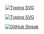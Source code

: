 [![Typing SVG](https://readme-typing-svg.demolab.com?font=Fira+Code&size=30&duration=20&pause=1&color=FF6A3F&center=true&vCenter=true&width=435&lines=Hi+there%2C+I'm+Serhii)](https://git.io/typing-svg)

[![Typing SVG](https://readme-typing-svg.demolab.com?font=Fira+Code&size=24&duration=2000&pause=1000&color=FF6A3F&center=true&vCenter=true&width=800&height=30&lines=Fullstack+developer+with+1%2B+year+of+experience;I+am+studying+at+the+best+IT+school+of+Ukraine+%22GOIT%22;While+you+are+reading+these+messages%2C+I+am+learning%F0%9F%98%89)](https://git.io/typing-svg)

[![GitHub Streak](https://github-readme-streak-stats.herokuapp.com?user=eNgine9r&theme=dark&hide_border=true)](https://git.io/streak-stats)

